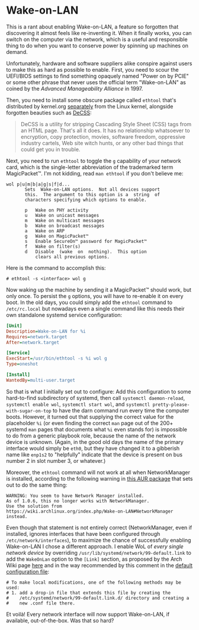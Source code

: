# Wake-on-LAN

This is a rant about enabling Wake-on-LAN, a feature so forgotten that
discovering it almost feels like re-inventing it. When it finally
works, you can switch on the computer via the network, which is a
useful and responsible thing to do when you want to conserve power by
spinning up machines on demand.

Unfortunately, hardware and software suppliers alike conspire against
users to make this as hard as possible to enable. First, you need to
scour the UEFI/BIOS settings to find something opaquely named "Power
on by PCIE" or some other phrase that never uses the official term
"Wake-on-LAN" as coined by the *Advanced Manageability Alliance* in
1997.

Then, you need to install some obscure package called `ethtool` that's
distributed by kernel.org
[separately](https://mirrors.edge.kernel.org/pub/software/) from the
Linux kernel, alongside forgotten beauties such as
[DeCSS](https://en.wikipedia.org/wiki/DeCSS):

> DeCSS is a utility for stripping Cascading Style Sheet (CSS) tags
> from an HTML page. That's all it does. It has no relationship
> whatsoever to encryption, copy protection, movies, software freedom,
> oppressive industry cartels, Web site witch hunts, or any other bad
> things that could get you in trouble.

Next, you need to run `ethtool` to toggle the `g` capability of your
network card, which is the single-letter abbreviation of the
trademarked term MagicPacket™. I'm not kidding, read `man ethtool` if
you don't believe me:

    wol p|u|m|b|a|g|s|f|d...
           Sets  Wake-on-LAN options.  Not all devices support
           this.  The argument to this option is a  string  of
           characters specifying which options to enable.

           p   Wake on PHY activity
           u   Wake on unicast messages
           m   Wake on multicast messages
           b   Wake on broadcast messages
           a   Wake on ARP
           g   Wake on MagicPacket™
           s   Enable SecureOn™ password for MagicPacket™
           f   Wake on filter(s)
           d   Disable  (wake  on  nothing).  This option
               clears all previous options.

Here is the command to accomplish this:

    # ethtool -s <interface> wol g

Now waking up the machine by sending it a MagicPacket™ should work,
but only once. To persist the `g` options, you will have to re-enable
it on every boot. In the old days, you could simply add the `ethtool`
command to `/etc/rc.local` but nowadays even a single command like
this needs their own standalone systemd service configuration:

```ini
[Unit]
Description=Wake-on-LAN for %i
Requires=network.target
After=network.target

[Service]
ExecStart=/usr/bin/ethtool -s %i wol g
Type=oneshot

[Install]
WantedBy=multi-user.target
```

So that is what I initially set out to configure: Add this
configuration to some hard-to-find subdirectory of systemd, then call
`systemctl daemon-reload`, `systemctl enable wol`, `systemctl start
wol`, and `systemctl pretty-please-with-sugar-on-top` to have the darn
command run every time the computer boots. However, it turned out that
supplying the correct value for the placeholder `%i` (or even finding
the correct `man` page out of the 200+ systemd `man` pages that
documents what `%i` even stands for) is impossible to do from a
generic playbook role, because the name of the network device is
unknown. (Again, in the good old days the name of the primary
interface would simply be `eth0`, but they have changed it to a
gibberish name like `enp1s2` to "helpfully" indicate that the device
is present on bus number 2 in slot number 3, or whatever.)

Moreover, the `ethtool` command will not work at all when
NetworkManager is installed, according to the following warning in
[this AUR package](https://aur.archlinux.org/packages/wol-systemd)
that sets out to do the same thing:

    WARNING: You seem to have Network Manager installed.
    As of 1.0.6, this no longer works with NetworkManager.
    Use the solution from
    https://wiki.archlinux.org/index.php/Wake-on-LAN#NetworkManager
    instead.

Even though that statement is not entirely correct (NetworkManager,
even if installed, ignores interfaces that have been configured
through `/etc/network/interfaces`), to maximize the chance of
successfully enabling Wake-on-LAN I chose a different approach. I
enable WoL of *every single network device* by overriding
`/usr/lib/systemd/network/99-default.link` to add the `WakeOnLan`
option to the `[Link]` section, as proposed by the Arch Wiki page
[here](https://wiki.archlinux.org/title/Wake-on-LAN#Make_it_persistent)
and in the way recommended by this comment in the [default
configuration
file](https://github.com/systemd/systemd/blob/main/network/99-default.link):

```
# To make local modifications, one of the following methods may be used:
# 1. add a drop-in file that extends this file by creating the
#    /etc/systemd/network/99-default.link.d/ directory and creating a
#    new .conf file there.
```

Et voilà! Every network interface will now support Wake-on-LAN, if
available, out-of-the-box. Was that so hard?
